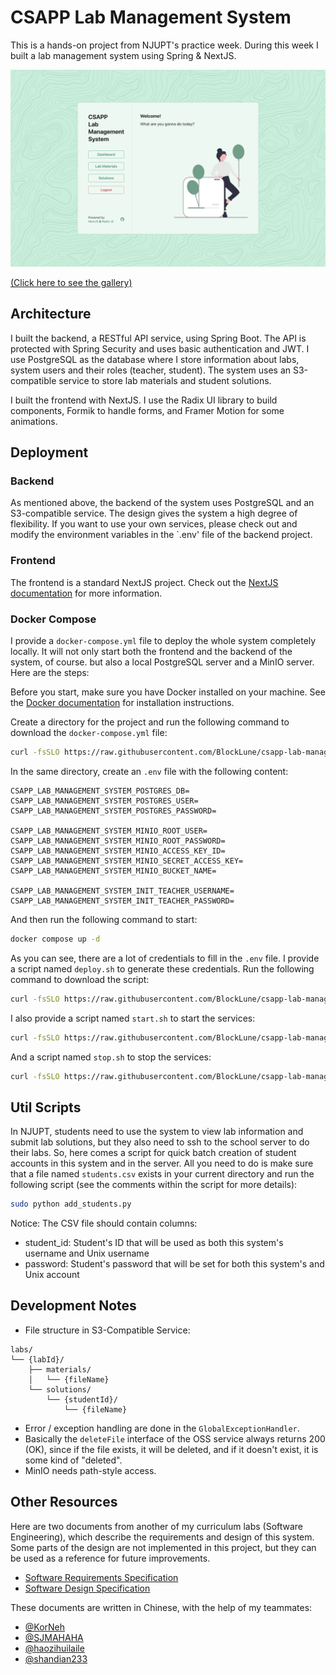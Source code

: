 # CSAPP Lab Management System

This is a hands-on project from NJUPT's practice week. During this week I built a lab management system using Spring & NextJS.

![Student Dashboard](./docs/images/student-dashboard.webp)

[(Click here to see the gallery)](./docs/gallery.md)

## Architecture

I built the backend, a RESTful API service, using Spring Boot. The API is protected with Spring Security and uses basic authentication and JWT. I use PostgreSQL as the database where I store information about labs, system users and their roles (teacher, student). The system uses an S3-compatible service to store lab materials and student solutions.

I built the frontend with NextJS. I use the Radix UI library to build components, Formik to handle forms, and Framer Motion for some animations.

## Deployment

### Backend

As mentioned above, the backend of the system uses PostgreSQL and an S3-compatible service. The design gives the system a high degree of flexibility. If you want to use your own services, please check out and modify the environment variables in the `.env' file of the backend project.

### Frontend

The frontend is a standard NextJS project. Check out the [NextJS documentation](https://nextjs.org/docs/app/building-your-application/deploying) for more information.

### Docker Compose

I provide a `docker-compose.yml` file to deploy the whole system completely locally. It will not only start both the frontend and the backend of the system, of course. but also a local PostgreSQL server and a MinIO server. Here are the steps:

Before you start, make sure you have Docker installed on your machine. See the [Docker documentation](https://docs.docker.com/engine/install/) for installation instructions.

Create a directory for the project and run the following command to download the `docker-compose.yml` file:

```bash
curl -fsSLO https://raw.githubusercontent.com/BlockLune/csapp-lab-management-system/refs/heads/main/docker-compose.yml
```

In the same directory, create an `.env` file with the following content:

```text
CSAPP_LAB_MANAGEMENT_SYSTEM_POSTGRES_DB=
CSAPP_LAB_MANAGEMENT_SYSTEM_POSTGRES_USER=
CSAPP_LAB_MANAGEMENT_SYSTEM_POSTGRES_PASSWORD=

CSAPP_LAB_MANAGEMENT_SYSTEM_MINIO_ROOT_USER=
CSAPP_LAB_MANAGEMENT_SYSTEM_MINIO_ROOT_PASSWORD=
CSAPP_LAB_MANAGEMENT_SYSTEM_MINIO_ACCESS_KEY_ID=
CSAPP_LAB_MANAGEMENT_SYSTEM_MINIO_SECRET_ACCESS_KEY=
CSAPP_LAB_MANAGEMENT_SYSTEM_MINIO_BUCKET_NAME=

CSAPP_LAB_MANAGEMENT_SYSTEM_INIT_TEACHER_USERNAME=
CSAPP_LAB_MANAGEMENT_SYSTEM_INIT_TEACHER_PASSWORD=
```

And then run the following command to start:

```bash
docker compose up -d
```

As you can see, there are a lot of credentials to fill in the `.env` file. I provide a script named `deploy.sh` to generate these credentials. Run the following command to download the script:

```bash
curl -fsSLO https://raw.githubusercontent.com/BlockLune/csapp-lab-management-system/refs/heads/main/deploy.sh
```

I also provide a script named `start.sh` to start the services:

```bash
curl -fsSLO https://raw.githubusercontent.com/BlockLune/csapp-lab-management-system/refs/heads/main/start.sh
```

And a script named `stop.sh` to stop the services:

```bash
curl -fsSLO https://raw.githubusercontent.com/BlockLune/csapp-lab-management-system/refs/heads/main/stop.sh
```

## Util Scripts

In NJUPT, students need to use the system to view lab information and submit lab solutions, but they also need to ssh to the school server to do their labs. So, here comes a script for quick batch creation of student accounts in this system and in the server. All you need to do is make sure that a file named `students.csv` exists in your current directory and run the following script (see the comments within the script for more details):

```bash
sudo python add_students.py
```

Notice: The CSV file should contain columns:

- student_id: Student's ID that will be used as both this system's username and Unix username
- password: Student's password that will be set for both this system's and Unix account

## Development Notes

- File structure in S3-Compatible Service:

```text
labs/
└── {labId}/
    ├── materials/
    │   └── {fileName}
    └── solutions/
        └── {studentId}/
            └── {fileName}
```

- Error / exception handling are done in the `GlobalExceptionHandler`.
- Basically the `deleteFile` interface of the OSS service always returns 200 (OK), since if the file exists, it will be deleted, and if it doesn't exist, it is some kind of "deleted".
- MinIO needs path-style access.

## Other Resources

Here are two documents from another of my curriculum labs (Software Engineering), which describe the requirements and design of this system. Some parts of the design are not implemented in this project, but they can be used as a reference for future improvements.

- [Software Requirements Specification](./docs/software-requirements-specification.md)
- [Software Design Specification](./docs/software-design-specification.md)

These documents are written in Chinese, with the help of my teammates:

- [@KorNeh](https://github.com/KorNeh)
- [@SJMAHAHA](https://github.com/SJMAHAHA)
- [@haozihuilaile](https://github.com/haozihuilaile)
- [@shandian233](https://github.com/shandian233)
